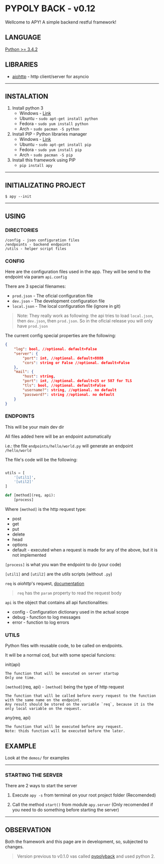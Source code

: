 # PYPOLY BACK - v0.12
Wellcome to APY! A simple backend restful framework! 

## LANGUAGE
[Python >= 3.4.2](https://docs.python.org/3/)

## LIBRARIES
* [aiohttp](https://aiohttp.readthedocs.io/) - http client/server for asyncio

---

## INSTALATION
1. Install python 3
    * Windows - [Link](https://www.python.org/download/releases/3.5/)
    * Ubuntu - `sudo apt-get install python`
    * Fedora - `sudo yum install python`
    * Arch - `sudo pacman -S python`
2. Install PIP - Python libraries manager
    * Windows - [Link](http://www.lfd.uci.edu/~gohlke/pythonlibs/#pip)
    * Ubuntu - `sudo apt-get install pip`
    * Fedora - `sudo yum install pip`
    * Arch - `sudo pacman -S pip`
3. Install this framework using PIP
    * `pip install apy`
    
---


## INITIALIZATING PROJECT

```
$ apy --init
```

---

## USING

### DIRECTORIES
    /config - json configuration files
    /endpoints - backend endpoints
    /utils - helper script files  

### CONFIG
Here are the configuration files used in the app.
They will be send to the endpoint via param `api.config`

There are 3 special filenames:
* `prod.json` - The oficial configuration file 
* `dev.json` - The development configuration file
* `local.json` - The local configuration file (ignore in git)

>Note: They really work as following: the api tries to load `local.json`, then `dev.json`, then `prod.json`. So in the oficial release you will only have `prod.json`

The current config special properties are the following:
```json
{
    "log": bool, //optional. default=False
    "server": {
        "port": int, //optional. default=8888
        "cors": string or False //optional. default=False
    },
    "mail": {
        "host": string,
        "port": int, //optional. default=25 or 587 for TLS 
        "tls": bool, //optional. default=False
        "username?": string, //optional. no default
        "password?": string //optional. no default
    }
}
```

### ENDPOINTS
This will be your main dev dir

All files added here will be an endpoint automatically

i.e.: the file `endpoints/hello/world.py` will generate an endpoint `/hello/world`

The file's code will be the following:
```python

utils = [
    '[util1]',
    '[util2]'
]

def [method](req, api):
    [process]
``` 

Where `[method]` is the http request type:
* post
* get
* put
* delete
* head
* options
* default - executed when a request is made for any of the above, but it is not implemented 

`[process]` is what you wan the endpoint to do (your code) 

`[util1]` and `[util2]` are the *utils* scripts (without `.py`)

`req` is *aiohttp*'s request, [documentation](http://aiohttp.readthedocs.io/en/stable/web_reference.html#request)

> `req` has the `param` property to read the request body 

`api` is the object that contains all api functionalities:
* config - Configuration dictionary used in the actual scope
* debug - function to log messages
* error - function to log errors

### UTILS

Python files with reusable code, to be called on endpoints.

It will be a normal cod, but with some special funcions:

init(api)

    The function that will be executed on server startup
    Only one time.
    
`[method]`(req, api) - `[method]` being the type of http request
    
    The function that will be called before every request to the function with the same name on the endpoint.
    Any result should be stored on the variable `req`, because it is the only local variable on the request.
    
any(req, api)
    
    The function that will be executed before any request.
    Note: thids function will be executed before the later.

## EXAMPLE

Look at the `demos/` for examples

---

### STARTING THE SERVER

There are 2 ways to start the server

1. Execute `apy -s` from terminal on your root project folder (Recomended)

2. Call the method `start()` from module `apy.server` (Only recomended if you need to do something before starting the server)

---

## OBSERVATION

Both the framework and this page are in development, so, subjected to changes.

>Version previous to v0.1.0 vas called [pypolyback](https://github.com/seijihirao/pypolyback) and used python 2.